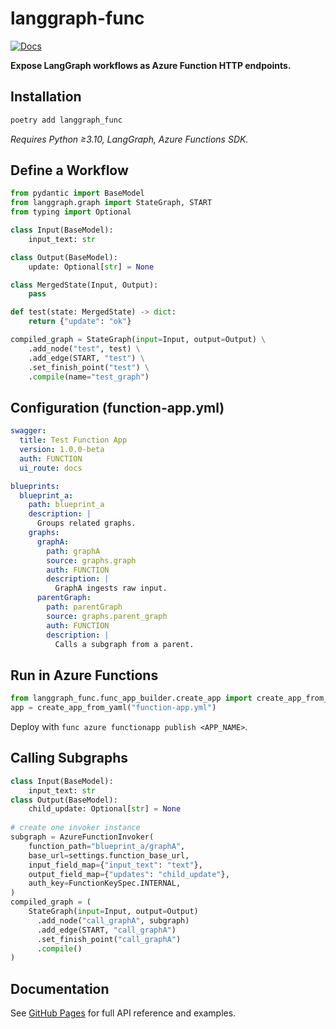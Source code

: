 # langgraph-func

[![Docs](https://img.shields.io/badge/docs-latest-blue)](https://jobaibv.github.io/langgraph_func/)

**Expose LangGraph workflows as Azure Function HTTP endpoints.**

## Installation

```bash
poetry add langgraph_func
```

*Requires Python ≥3.10, LangGraph, Azure Functions SDK.*

## Define a Workflow

```python
from pydantic import BaseModel
from langgraph.graph import StateGraph, START
from typing import Optional

class Input(BaseModel):
    input_text: str

class Output(BaseModel):
    update: Optional[str] = None

class MergedState(Input, Output):
    pass

def test(state: MergedState) -> dict:
    return {"update": "ok"}

compiled_graph = StateGraph(input=Input, output=Output) \
    .add_node("test", test) \
    .add_edge(START, "test") \
    .set_finish_point("test") \
    .compile(name="test_graph")
```

## Configuration (function-app.yml)

```yaml
swagger:
  title: Test Function App
  version: 1.0.0-beta
  auth: FUNCTION
  ui_route: docs

blueprints:
  blueprint_a:
    path: blueprint_a
    description: |
      Groups related graphs.
    graphs:
      graphA:
        path: graphA
        source: graphs.graph
        auth: FUNCTION
        description: |
          GraphA ingests raw input.
      parentGraph:
        path: parentGraph
        source: graphs.parent_graph
        auth: FUNCTION
        description: |
          Calls a subgraph from a parent.
```

## Run in Azure Functions

```python
from langgraph_func.func_app_builder.create_app import create_app_from_yaml
app = create_app_from_yaml("function-app.yml")
```

Deploy with `func azure functionapp publish <APP_NAME>`.

## Calling Subgraphs

```python
class Input(BaseModel):
    input_text: str
class Output(BaseModel):
    child_update: Optional[str] = None
    
# create one invoker instance
subgraph = AzureFunctionInvoker(
    function_path="blueprint_a/graphA",
    base_url=settings.function_base_url,
    input_field_map={"input_text": "text"},
    output_field_map={"updates": "child_update"},
    auth_key=FunctionKeySpec.INTERNAL,
)
compiled_graph = (
    StateGraph(input=Input, output=Output)
      .add_node("call_graphA", subgraph)
      .add_edge(START, "call_graphA")
      .set_finish_point("call_graphA")
      .compile()
)
```

## Documentation

See [GitHub Pages](https://jobaibv.github.io/langgraph_func/) for full API reference and examples.
